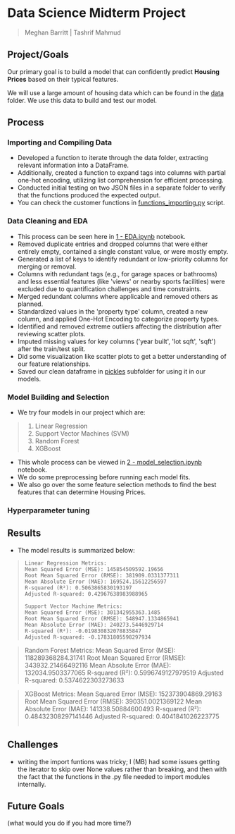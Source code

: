 # Data Science Midterm Project
> Meghan Barritt | Tashrif Mahmud

## Project/Goals
Our primary goal is to build a model that can confidently predict **Housing Prices** based on their typical features.

We will use a large amount of housing data which can be found in the [data](https://github.com/MeghanBarritt/midterm_project_housing_prices/tree/main/data) folder. We use this data to build and test our model.

## Process
### Importing and Compiling Data
- Developed a function to iterate through the data folder, extracting relevant information into a DataFrame. 
- Additionally, created a function to expand tags into columns with partial one-hot encoding, utilizing list comprehension for efficient processing.
- Conducted initial testing on two JSON files in a separate folder to verify that the functions produced the expected output.
- You can check the customer functions in [functions_importing.py](https://github.com/MeghanBarritt/midterm_project_housing_prices/blob/main/notebooks/functions_importing.py) script.

### Data Cleaning and EDA
- This process can be seen here in [1 - EDA.ipynb](https://github.com/MeghanBarritt/midterm_project_housing_prices/blob/main/notebooks/1%20-%20EDA.ipynb) notebook.
- Removed duplicate entries and dropped columns that were either entirely empty, contained a single constant value, or were mostly empty.
- Generated a list of keys to identify redundant or low-priority columns for merging or removal. 
- Columns with redundant tags (e.g., for garage spaces or bathrooms) and less essential features (like 'views' or nearby sports facilities) were excluded due to quantification challenges and time constraints.
- Merged redundant columns where applicable and removed others as planned.
- Standardized values in the 'property type' column, created a new column, and applied One-Hot Encoding to categorize property types.
- Identified and removed extreme outliers affecting the distribution after reviewing scatter plots.
- Imputed missing values for key columns ('year built', 'lot sqft', 'sqft') after the train/test split.
- Did some visualization like scatter plots to get a better understanding of our feature relationships.
- Saved our clean dataframe in [pickles](https://github.com/MeghanBarritt/midterm_project_housing_prices/tree/main/notebooks/pickles) subfolder for using it in our models. 

### Model Building and Selection
- We try four models in our project which are:
> 1. Linear Regression
> 2. Support Vector Machines (SVM)
> 3. Random Forest
> 4. XGBoost
- This whole process can be viewed in [2 - model_selection.ipynb](https://github.com/MeghanBarritt/midterm_project_housing_prices/blob/main/notebooks/2%20-%20model_selection.ipynb) notebook.
- We do some preprocessing before running each model fits.
- We also go over the some feature selection methods to find the best features that can determine Housing Prices.

### Hyperparameter tuning




## Results
- The model results is summarized below: 
> ```
> Linear Regression Metrics:
> Mean Squared Error (MSE): 145854509592.19656
> Root Mean Squared Error (RMSE): 381909.0331377311
> Mean Absolute Error (MAE): 169524.15612256597
> R-squared (R²): 0.5063865830193197
> Adjusted R-squared: 0.42967638983988965
> 
> Support Vector Machine Metrics:
> Mean Squared Error (MSE): 301342955363.1485
> Root Mean Squared Error (RMSE): 548947.1334865941
> Mean Absolute Error (MAE): 240273.5446929714
> R-squared (R²): -0.019830832078835847
> Adjusted R-squared: -0.17831805598297934

> Random Forest Metrics:
> Mean Squared Error (MSE): 118289368284.31741
> Root Mean Squared Error (RMSE): 343932.21466492116
> Mean Absolute Error (MAE): 132034.9503377065
> R-squared (R²): 0.5996749127979519
> Adjusted R-squared: 0.5374622303273633

> XGBoost Metrics:
> Mean Squared Error (MSE): 152373904869.29163
> Root Mean Squared Error (RMSE): 390351.0021369122
> Mean Absolute Error (MAE): 141338.50884600493
> R-squared (R²): 0.48432308297141446
> Adjusted R-squared: 0.4041841026223775
> ```

## Challenges 
- writing the import funtions was tricky; I (MB) had some issues getting the iterator to skip over None values rather than breaking, and then with the fact that the functions in the .py file needed to import modules internally. 

## Future Goals
(what would you do if you had more time?)
